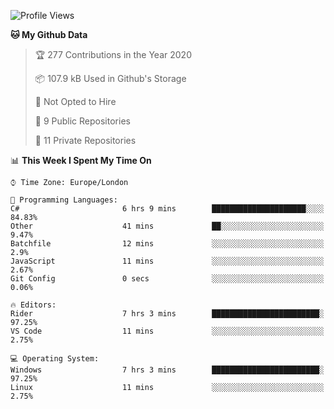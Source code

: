 <!--START_SECTION:waka-->
![Profile Views](http://img.shields.io/badge/Profile%20Views-0-blue)

**🐱 My Github Data** 

> 🏆 277 Contributions in the Year 2020
 > 
> 📦 107.9 kB Used in Github's Storage 
 > 
> 🚫 Not Opted to Hire
 > 
> 📜 9 Public Repositories
 > 
> 🔑 11 Private Repositories 

📊 **This Week I Spent My Time On** 

```text
⌚︎ Time Zone: Europe/London

💬 Programming Languages: 
C#                       6 hrs 9 mins        █████████████████████░░░░   84.83% 
Other                    41 mins             ██░░░░░░░░░░░░░░░░░░░░░░░   9.47% 
Batchfile                12 mins             ░░░░░░░░░░░░░░░░░░░░░░░░░   2.9% 
JavaScript               11 mins             ░░░░░░░░░░░░░░░░░░░░░░░░░   2.67% 
Git Config               0 secs              ░░░░░░░░░░░░░░░░░░░░░░░░░   0.06%

🔥 Editors: 
Rider                    7 hrs 3 mins        ████████████████████████░   97.25% 
VS Code                  11 mins             ░░░░░░░░░░░░░░░░░░░░░░░░░   2.75%

💻 Operating System: 
Windows                  7 hrs 3 mins        ████████████████████████░   97.25% 
Linux                    11 mins             ░░░░░░░░░░░░░░░░░░░░░░░░░   2.75%

```


<!--END_SECTION:waka-->